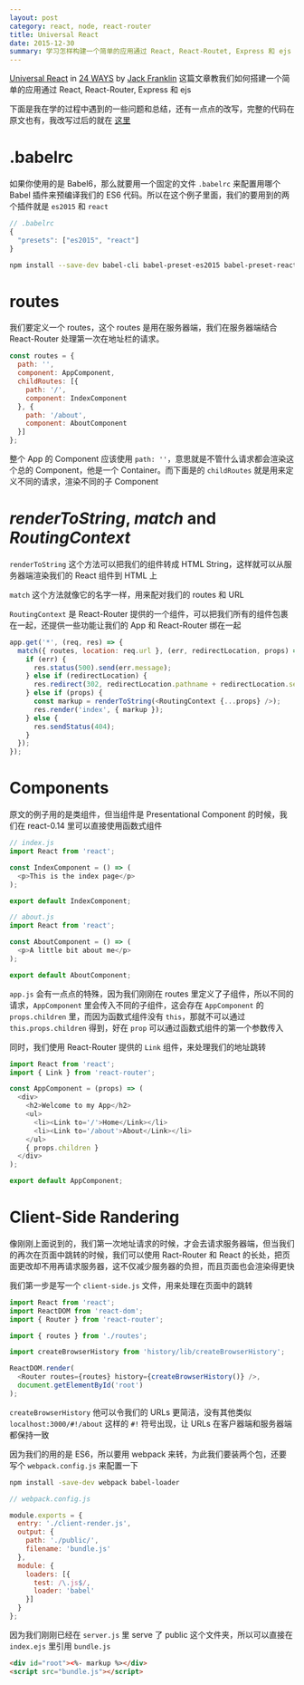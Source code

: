 ```yaml
---
layout: post
category: react, node, react-router
title: Universal React
date: 2015-12-30
summary: 学习怎样构建一个简单的应用通过 React, React-Routet, Express 和 ejs
---
```


[Universal React](https://24ways.org/2015/universal-react/) in [24 WAYS](https://24ways.org/) by [Jack Franklin](https://github.com/jackfranklin) 这篇文章教我们如何搭建一个简单的应用通过 React, React-Router, Express 和 ejs

下面是我在学的过程中遇到的一些问题和总结，还有一点点的改写，完整的代码在原文也有，我改写过后的就在 [这里](https://github.com/L-movingon/react-and-node-are-perfect-gifts/tree/master/universal-react)

# .babelrc

如果你使用的是 Babel6，那么就要用一个固定的文件 `.babelrc` 来配置用哪个 Babel 插件来预编译我们的 ES6 代码。所以在这个例子里面，我们的要用到的两个插件就是 `es2015` 和 `react`

```javascript
// .babelrc
{
  "presets": ["es2015", "react"]
}
```

```bash
npm install --save-dev babel-cli babel-preset-es2015 babel-preset-react
```

# routes

我们要定义一个 routes，这个 routes 是用在服务器端，我们在服务器端结合 React-Router 处理第一次在地址栏的请求。

```javascript
const routes = {
  path: '',
  component: AppComponent,
  childRoutes: [{
    path: '/',
    component: IndexComponent
  }, {
    path: '/about',
    component: AboutComponent
  }]  
};
```

整个 App 的 Component 应该使用 `path: ''`，意思就是不管什么请求都会渲染这个总的 Component，他是一个 Container。而下面是的 `childRoutes` 就是用来定义不同的请求，渲染不同的子 Component

# *renderToString*,  *match* and *RoutingContext*

`renderToString` 这个方法可以把我们的组件转成 HTML String，这样就可以从服务器端渲染我们的 React 组件到 HTML 上

`match` 这个方法就像它的名字一样，用来配对我们的 routes 和 URL

`RoutingContext` 是 React-Router 提供的一个组件，可以把我们所有的组件包裹在一起，还提供一些功能让我们的 App 和 React-Router 绑在一起

```javascript
app.get('*', (req, res) => {
  match({ routes, location: req.url }, (err, redirectLocation, props) => {
    if (err) {
      res.status(500).send(err.message);
    } else if (redirectLocation) {
      res.redirect(302, redirectLocation.pathname + redirectLocation.search);
    } else if (props) {
      const markup = renderToString(<RoutingContext {...props} />);
      res.render('index', { markup });
    } else {
      res.sendStatus(404);
    }
  });
});
```

# Components

原文的例子用的是类组件，但当组件是 Presentational Component 的时候，我们在 react-0.14 里可以直接使用函数式组件

```javascript
// index.js
import React from 'react';

const IndexComponent = () => (
  <p>This is the index page</p>
);

export default IndexComponent;
```

```javascript
// about.js
import React from 'react';

const AboutComponent = () => (
  <p>A little bit about me</p>
);

export default AboutComponent;
```

`app.js` 会有一点点的特殊，因为我们刚刚在 routes 里定义了子组件，所以不同的请求，`AppComponent` 里会传入不同的子组件，这会存在 `AppComponent` 的 `props.children` 里，而因为函数式组件没有 `this`，那就不可以通过 `this.props.children` 得到，好在 `prop` 可以通过函数式组件的第一个参数传入

同时，我们使用 React-Router 提供的 `Link` 组件，来处理我们的地址跳转

```javascript
import React from 'react';
import { Link } from 'react-router';

const AppComponent = (props) => (
  <div>
    <h2>Welcome to my App</h2>
    <ul>
      <li><Link to='/'>Home</Link></li>
      <li><Link to='/about'>About</Link></li>
    </ul>
    { props.children }
  </div>
);

export default AppComponent;
```

# Client-Side Randering

像刚刚上面说到的，我们第一次地址请求的时候，才会去请求服务器端，但当我们的再次在页面中跳转的时候，我们可以使用 Ract-Router 和 React 的长处，把页面更改却不用再请求服务器，这不仅减少服务器的负担，而且页面也会渲染得更快

我们第一步是写一个 `client-side.js` 文件，用来处理在页面中的跳转

```javascript
import React from 'react';
import ReactDOM from 'react-dom';
import { Router } from 'react-router';

import { routes } from './routes';

import createBrowserHistory from 'history/lib/createBrowserHistory';

ReactDOM.render(
  <Router routes={routes} history={createBrowserHistory()} />,
  document.getElementById('root')
);
```

`createBrowserHistory` 他可以令我们的 URLs 更简洁，没有其他类似 `localhost:3000/#!/about` 这样的 `#!` 符号出现，让 URLs 在客户器端和服务器端都保持一致

因为我们的用的是 ES6，所以要用 webpack 来转，为此我们要装两个包，还要写个 `webpack.config.js` 来配置一下

```bash
npm install -save-dev webpack babel-loader
```

```javascript
// webpack.config.js

module.exports = {
  entry: './client-render.js',
  output: {
    path: './public/',
    filename: 'bundle.js'
  },
  module: {
    loaders: [{
      test: /\.js$/,
      loader: 'babel'
    }]
  }
};
```

因为我们刚刚已经在 `server.js` 里 serve 了 public 这个文件夹，所以可以直接在 `index.ejs` 里引用 `bundle.js`

```html
<div id="root"><%- markup %></div>
<script src="bundle.js"></script>
```